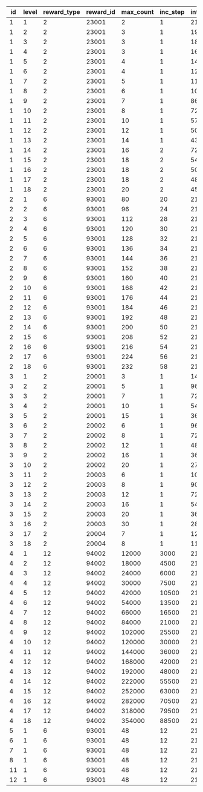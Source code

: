 |id|level|reward_type|reward_id|max_count|inc_step|interval_second|
| --- | --- | --- | --- | --- | --- | --- |
|1|1|2|23001|2|1|21600|
|1|2|2|23001|3|1|19800|
|1|3|2|23001|3|1|18000|
|1|4|2|23001|3|1|16200|
|1|5|2|23001|4|1|14400|
|1|6|2|23001|4|1|12960|
|1|7|2|23001|5|1|11520|
|1|8|2|23001|6|1|10080|
|1|9|2|23001|7|1|8640|
|1|10|2|23001|8|1|7200|
|1|11|2|23001|10|1|5760|
|1|12|2|23001|12|1|5040|
|1|13|2|23001|14|1|4320|
|1|14|2|23001|16|2|7200|
|1|15|2|23001|18|2|5400|
|1|16|2|23001|18|2|5040|
|1|17|2|23001|18|2|4800|
|1|18|2|23001|20|2|4500|
|2|1|6|93001|80|20|21600|
|2|2|6|93001|96|24|21600|
|2|3|6|93001|112|28|21600|
|2|4|6|93001|120|30|21600|
|2|5|6|93001|128|32|21600|
|2|6|6|93001|136|34|21600|
|2|7|6|93001|144|36|21600|
|2|8|6|93001|152|38|21600|
|2|9|6|93001|160|40|21600|
|2|10|6|93001|168|42|21600|
|2|11|6|93001|176|44|21600|
|2|12|6|93001|184|46|21600|
|2|13|6|93001|192|48|21600|
|2|14|6|93001|200|50|21600|
|2|15|6|93001|208|52|21600|
|2|16|6|93001|216|54|21600|
|2|17|6|93001|224|56|21600|
|2|18|6|93001|232|58|21600|
|3|1|2|20001|3|1|14400|
|3|2|2|20001|5|1|9600|
|3|3|2|20001|7|1|7200|
|3|4|2|20001|10|1|5400|
|3|5|2|20001|15|1|3600|
|3|6|2|20002|6|1|9600|
|3|7|2|20002|8|1|7200|
|3|8|2|20002|12|1|4800|
|3|9|2|20002|16|1|3600|
|3|10|2|20002|20|1|2700|
|3|11|2|20003|6|1|10800|
|3|12|2|20003|8|1|9000|
|3|13|2|20003|12|1|7200|
|3|14|2|20003|16|1|5400|
|3|15|2|20003|20|1|3600|
|3|16|2|20003|30|1|2880|
|3|17|2|20004|7|1|12600|
|3|18|2|20004|8|1|11400|
|4|1|12|94002|12000|3000|21600|
|4|2|12|94002|18000|4500|21600|
|4|3|12|94002|24000|6000|21600|
|4|4|12|94002|30000|7500|21600|
|4|5|12|94002|42000|10500|21600|
|4|6|12|94002|54000|13500|21600|
|4|7|12|94002|66000|16500|21600|
|4|8|12|94002|84000|21000|21600|
|4|9|12|94002|102000|25500|21600|
|4|10|12|94002|120000|30000|21600|
|4|11|12|94002|144000|36000|21600|
|4|12|12|94002|168000|42000|21600|
|4|13|12|94002|192000|48000|21600|
|4|14|12|94002|222000|55500|21600|
|4|15|12|94002|252000|63000|21600|
|4|16|12|94002|282000|70500|21600|
|4|17|12|94002|318000|79500|21600|
|4|18|12|94002|354000|88500|21600|
|5|1|6|93001|48|12|21600|
|6|1|6|93001|48|12|21600|
|7|1|6|93001|48|12|21600|
|8|1|6|93001|48|12|21600|
|11|1|6|93001|48|12|21600|
|12|1|6|93001|48|12|21600|